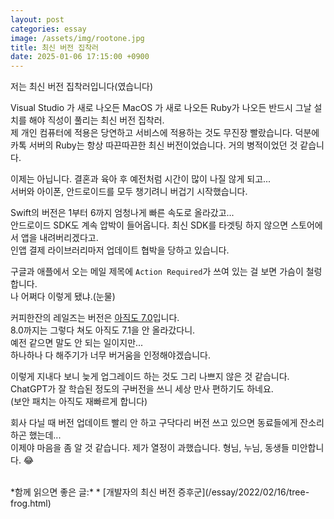 ```yaml
---
layout: post
categories: essay
image: /assets/img/rootone.jpg
title: 최신 버전 집착러
date: 2025-01-06 17:15:00 +0900
---
```


저는 최신 버전 집착러입니다(였습니다)

Visual Studio 가 새로 나오든 MacOS 가 새로 나오든 Ruby가 나오든 반드시 그날 설치를 해야 직성이 풀리는 최신 버전 집착러.  
제 개인 컴퓨터에 적용은 당연하고 서비스에 적용하는 것도 무진장 빨랐습니다.
덕분에 카톡 서버의 Ruby는 항상 따끈따끈한 최신 버전이었습니다. 거의 병적이었던 것 같습니다.  

이제는 아닙니다. 결혼과 육아 후 예전처럼 시간이 많이 나질 않게 되고...  
서버와 아이폰, 안드로이드를 모두 챙기려니 버겁기 시작했습니다.

Swift의 버전은 1부터 6까지 엄청나게 빠른 속도로 올라갔고...  
안드로이드 SDK도 계속 압박이 들어옵니다. 최신 SDK를 타겟팅 하지 않으면 스토어에서 앱을 내려버리겠다고.  
인앱 결제 라이브러리마저 업데이트 협박을 당하고 있습니다.

구글과 애플에서 오는 메일 제목에 `Action Required`가 쓰여 있는 걸 보면 가슴이 철렁합니다.  
나 어쩌다 이렇게 됐냐.(눈물)

커피한잔의 레일즈는 버전은 [아직도 7.0](/essay/2024/01/06/coffee-rails7.html)입니다.  
8.0까지는 그렇다 쳐도 아직도 7.1을 안 올라갔다니.  
예전 같으면 말도 안 되는 일이지만...  
하나하나 다 해주기가 너무 버거움을 인정해야겠습니다.

이렇게 지내다 보니 늦게 업그레이드 하는 것도 그리 나쁘지 않은 것 같습니다.  
ChatGPT가 잘 학습된 정도의 구버전을 쓰니 세상 만사 편하기도 하네요.  
(보안 패치는 아직도 재빠르게 합니다)

회사 다닐 때 버전 업데이트 빨리 안 하고 구닥다리 버전 쓰고 있으면 동료들에게 잔소리하곤 했는데...  
이제야 마음을 좀 알 것 같습니다. 제가 열정이 과했습니다. 형님, 누님, 동생들 미안합니다. 😂 

<br>
*함께 읽으면 좋은 글:*
* [개발자의 최신 버전 증후군](/essay/2022/02/16/tree-frog.html)
